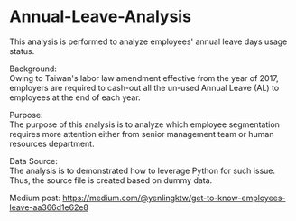 # Annual-Leave-Analysis
This analysis is performed to analyze employees' annual leave days usage status. 

Background:   
Owing to Taiwan's labor law amendment effective from the year of 2017, employers are required to cash-out all the un-used Annual Leave (AL) to employees at the end of each year.

Purpose:   
The purpose of this analysis is to analyze which employee segmentation requires more attention either from senior management team or human resources department.

Data Source:   
The analysis is to demonstrated how to leverage Python for such issue. Thus, the source file is created based on dummy data.

Medium post: https://medium.com/@yenlingktw/get-to-know-employees-leave-aa366d1e62e8
